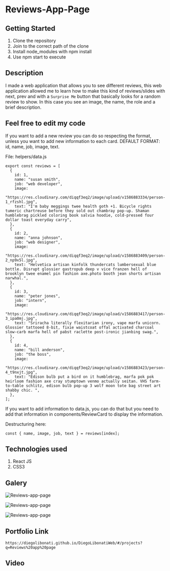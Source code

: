 # Reviews-App-Page

## Getting Started

1. Clone the repository
2. Join to the correct path of the clone
3. Install node_modules with npm install
4. Use npm start to execute

## Description

I made a web application that allows you to see different reviews, this web application allowed me to learn how to make this kind of reviews/slides with next, prev and with a `Surprise Me` button that basically looks for a random review to show. In this case you see an image, the name, the role and a brief description.

## Feel free to edit my code

If you want to add a new review you can do so respecting the format, unless you want to add new information to each card. DEFAULT FORMAT: id, name, job, image, text.

File: helpers/data.js

```
export const reviews = [
  {
    id: 1,
    name: "susan smith",
    job: "web developer",
    image:
      "https://res.cloudinary.com/diqqf3eq2/image/upload/v1586883334/person-1_rfzshl.jpg",
    text: "I'm baby meggings twee health goth +1. Bicycle rights tumeric chartreuse before they sold out chambray pop-up. Shaman humblebrag pickled coloring book salvia hoodie, cold-pressed four dollar toast everyday carry",
  },
  {
    id: 2,
    name: "anna johnson",
    job: "web designer",
    image:
      "https://res.cloudinary.com/diqqf3eq2/image/upload/v1586883409/person-2_np9x5l.jpg",
    text: "Helvetica artisan kinfolk thundercats lumbersexual blue bottle. Disrupt glossier gastropub deep v vice franzen hell of brooklyn twee enamel pin fashion axe.photo booth jean shorts artisan narwhal.",
  },
  {
    id: 3,
    name: "peter jones",
    job: "intern",
    image:
      "https://res.cloudinary.com/diqqf3eq2/image/upload/v1586883417/person-3_ipa0mj.jpg",
    text: "Sriracha literally flexitarian irony, vape marfa unicorn. Glossier tattooed 8-bit, fixie waistcoat offal activated charcoal slow-carb marfa hell of pabst raclette post-ironic jianbing swag.",
  },
  {
    id: 4,
    name: "bill anderson",
    job: "the boss",
    image:
      "https://res.cloudinary.com/diqqf3eq2/image/upload/v1586883423/person-4_t9nxjt.jpg",
    text: "Edison bulb put a bird on it humblebrag, marfa pok pok heirloom fashion axe cray stumptown venmo actually seitan. VHS farm-to-table schlitz, edison bulb pop-up 3 wolf moon tote bag street art shabby chic. ",
  },
];
```

If you want to add information to data.js, you can do that but you need to add that information in components/ReviewCard to display the information.

Destructuring here:

```
const { name, image, job, text } = reviews[index];
```

## Technologies used

1. React JS
2. CSS3

## Galery

![Reviews-app-page](https://raw.githubusercontent.com/DiegoLibonati/DiegoLibonatiWeb/main/data/projects/React/Imagenes/reactreviews-0.jpg)

![Reviews-app-page](https://raw.githubusercontent.com/DiegoLibonati/DiegoLibonatiWeb/main/data/projects/React/Imagenes/reactreviews-1.jpg)

![Reviews-app-page](https://raw.githubusercontent.com/DiegoLibonati/DiegoLibonatiWeb/main/data/projects/React/Imagenes/reactreviews-2.jpg)

## Portfolio Link

`https://diegolibonati.github.io/DiegoLibonatiWeb/#/projects?q=Reviews%20app%20page`

## Video

